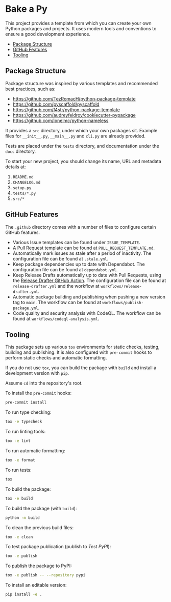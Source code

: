 # Bake a Py

This project provides a template from which you can create your own Python packages and projects.
It uses modern tools and conventions to ensure a good development experience.

- [Package Structure](#package-structure)
- [GitHub Features](#github-features)
- [Tooling](#tooling)

## Package Structure

Package structure was inspired by various templates and recommended best practices, such as:

- https://github.com/TezRomacH/python-package-template
- https://github.com/pyscaffold/pyscaffold
- https://github.com/f4str/python-package-template
- https://github.com/audreyfeldroy/cookiecutter-pypackage
- https://github.com/ionelmc/python-nameless

It provides a `src` directory, under which your own packages sit. Example files for `__init__.py`, `__main__.py` and `cli.py` are already provided.

Tests are placed under the `tests` directory, and documentation under the `docs` directory.

To start your new project, you should change its name, URL and metadata details at:

1. `README.md`
2. `CHANGELOG.md`
3. `setup.py`
4. `tests/*.py`
5. `src/*`

## GitHub Features

The `.github` directory comes with a number of files to configure certain GitHub features.

- Various Issue templates can be found under `ISSUE_TEMPLATE`.
- A Pull Request template can be found at `PULL_REQUEST_TEMPLATE.md`.
- Automatically mark issues as stale after a period of inactivity. The configuration file can be found at `.stale.yml`.
- Keep package dependencies up to date with Dependabot. The configuration file can be found at `dependabot.yml`.
- Keep Release Drafts automatically up to date with Pull Requests, using the [Release Drafter GitHub Action](https://github.com/marketplace/actions/release-drafter). The configuration file can be found at `release-drafter.yml` and the workflow at `workflows/release-drafter.yml`.
- Automatic package building and publishing when pushing a new version tag to `main`. The workflow can be found at `workflows/publish-package.yml`.
- Code quality and security analysis with CodeQL. The workflow can be found at `workflows/codeql-analysis.yml`.

## Tooling

This package sets up various `tox` environments for static checks, testing, building and publishing.
It is also configured with `pre-commit` hooks to perform static checks and automatic formatting.

If you do not use `tox`, you can build the package with `build` and install a development version with `pip`.

Assume `cd` into the repository's root.

To install the `pre-commit` hooks:

```bash
pre-commit install
```

To run type checking:

```bash
tox -e typecheck
```

To run linting tools:

```bash
tox -e lint
```

To run automatic formatting:

```bash
tox -e format
```

To run tests:

```bash
tox
```

To build the package:

```bash
tox -e build
```

To build the package (with `build`):

```bash
python -m build
```

To clean the previous build files:

```bash
tox -e clean
```

To test package publication (publish to *Test PyPI*):

```bash
tox -e publish
```

To publish the package to PyPI:

```bash
tox -e publish -- --repository pypi
```

To install an editable version:

```bash
pip install -e .
```
